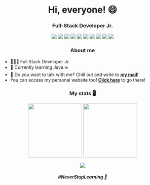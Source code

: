 <h1 align='center'>Hi, everyone! 😄</h1>

<h3 align='center'>Full-Stack Developer Jr.</h3>

<div id="badges" align="center">
  <img src="https://img.shields.io/badge/HTML5-20232A?style=for-the-badge&logo=html5&logoColor=yellow"/>
  <img src="https://img.shields.io/badge/CSS3-20232A?style=for-the-badge&logo=css3&logoColor=yellow"/>
  <img src="https://img.shields.io/badge/JavaScript-20232A?style=for-the-badge&logo=javascript&logoColor=yellow"/>
  <img src="https://img.shields.io/badge/php-20232A?style=for-the-badge&logo=php&logoColor=yellow"/>
  <img src="https://img.shields.io/badge/laravel-20232A?style=for-the-badge&logo=laravel&logoColor=yellow"/>
  <img src="https://img.shields.io/badge/bootstrap-20232A?style=for-the-badge&logo=bootstrap&logoColor=yellow"/>
  <img src="https://img.shields.io/badge/ANGULAR.JS-20232A?style=for-the-badge&logo=ANGULAR&logoColor=yellow"/>
  <img src="https://img.shields.io/badge/Figma-20232A?style=for-the-badge&logo=figma&logoColor=yellow"/>
  <img src="https://img.shields.io/badge/Adobe%20Illustrator-20232A?style=for-the-badge&logo=adobe%20illustrator&logoColor=yellow"/>
  <img src="https://img.shields.io/badge/Adobe%20Photoshop-20232A?style=for-the-badge&logo=Adobe%20Photoshop&logoColor=yellow"/>
</div>

<div id="myInfos">
  <h3 align="center">About me</h3>
   <ul>
     <li>👨🏽‍💻 Full Stack Developer Jr.</li>
     <li>🌠 Currently learning Java ☕</li>
     <li>📧 Do you want to talk with me? Chill out and write to <strong><a href="mailto:lucasvidal.contato@gmail.com">my mail</a></strong>!</li>
     <li>You can access my personal website too! <strong><a target="_blank" href="https://lucasvidalweb.web.app">Click here</a></strong> to go there!</li>
   </ul>
</div>

<div id="stats">
    <h3 align='center'> My stats 🖥</h3>
    <div id="badges" align="center">
      <img align="center" height="170px" src="https://github-readme-stats.vercel.app/api?username=lvidal-gs&bg_color=20232A&text_color=ffffff&show_icons=true&title_color=CAA614&icon_color=CAA614"/>
      <img align="center" height="170px" src="https://github-readme-stats.vercel.app/api/top-langs/?username=lvidal-gs&bg_color=20232A&title_color=CAA614&layout=compact&border_color=ffffff&text_color=ffffff"/>
    </div>
</div>

</br>
<div align="center">
  <img src="https://komarev.com/ghpvc/?username=lvidal-gs&color=CAA614"/>
</div>

<h6 align='center'><b>#NeverStopLearning 🚀</b></h6>


